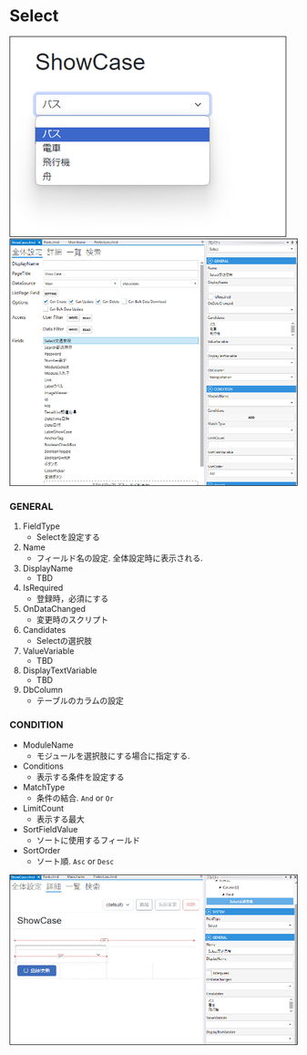 # Select


<img src="../../images/Select表示.png" alt="Select表示" title="Select表示" style="border: 1px solid;">

<img src="../../images/Select設定.png" alt="Select設定" title="Select設定" style="border: 1px solid;" >

### GENERAL
1. FieldType
    - Selectを設定する
2. Name
    - フィールド名の設定. 全体設定時に表示される.
3. DisplayName
    - TBD
4. IsRequired
    - 登録時，必須にする
5. OnDataChanged
   - 変更時のスクリプト
6. Candidates
   - Selectの選択肢
7. ValueVariable
   - TBD
8. DisplayTextVariable
   - TBD
9. DbColumn
    - テーブルのカラムの設定

### CONDITION
- ModuleName
  - モジュールを選択肢にする場合に指定する.
- Conditions
  - 表示する条件を設定する
- MatchType
  - 条件の結合. `And` or `Or`
- LimitCount
  - 表示する最大
- SortFieldValue
  - ソートに使用するフィールド
- SortOrder
  - ソート順. `Asc` or `Desc`

<img src="../../images/Select詳細.png" alt="Select詳細" title="Select詳細" style="border: 1px solid;">

